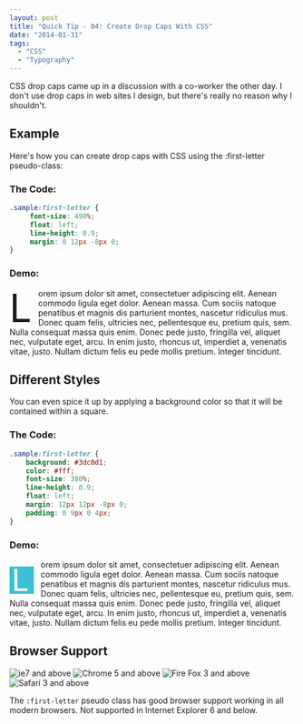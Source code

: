 ```yaml
---
layout: post
title: "Quick Tip - 04: Create Drop Caps With CSS"
date: "2014-01-31"
tags: 
  - "CSS"
  - "Typography"
---
```


<p class="intro"><span class="dropcap">C</span>SS drop caps came up in a discussion with a co-worker the other day. I don't use drop caps in web sites I design, but there's really no reason why I shouldn't.</p>

## Example

Here's how you can create drop caps with CSS using the :first-letter pseudo-class:

### The Code:

```css
.sample:first-letter {
     font-size: 490%; 
     float: left; 
     line-height: 0.9;
     margin: 0 12px -8px 0;
}
```

### Demo:

<style>
.sample1:first-letter { font-size: 490%; line-height: 0.9; float: left; margin: 0.07em 12px -8px 0; }

#demo1 .sample:first-letter { font-size: 490%; float: left; line-height: 0.9; margin: 0 12px -8px 0; } #demo1 p { margin-bottom: 0; }
</style>

<div id="demo1" class="demoBox demoBox--content">
<p class="sample1">Lorem ipsum dolor sit amet, consectetuer adipiscing elit. Aenean commodo ligula eget dolor. Aenean massa. Cum sociis natoque penatibus et magnis dis parturient montes, nascetur ridiculus mus. Donec quam felis, ultricies nec, pellentesque eu, pretium quis, sem. Nulla consequat massa quis enim. Donec pede justo, fringilla vel, aliquet nec, vulputate eget, arcu. In enim justo, rhoncus ut, imperdiet a, venenatis vitae, justo. Nullam dictum felis eu pede mollis pretium. Integer tincidunt.</p>
</div>

## Different Styles

You can even spice it up by applying a background color so that it will be contained within a square.

### The Code:

```css
.sample:first-letter {
    background: #3dc0d1; 
    color: #fff; 
    font-size: 380%; 
    line-height: 0.9; 
    float: left; 
    margin: 12px 12px -8px 0; 
    padding: 0 9px 0 4px;
}
```

### Demo:

<style>
.sample2:first-letter { background: #3dc0d1; color: #fff; font-size: 380%; line-height: 0.9; float: left; margin: 12px 12px -8px 0; padding: 0 9px 0 4px; }

#demo2 .sample:first-letter { background: #3dc0d1; color: #fff; font-size: 380%; line-height: 0.9; float: left; margin: 12px 12px -8px 0; padding: 0 9px 0 4px; } #demo2 p { margin-bottom: 0; }
</style>

<div id="demo2" class="demoBox demoBox--content">
<p class="sample2">Lorem ipsum dolor sit amet, consectetuer adipiscing elit. Aenean commodo ligula eget dolor. Aenean massa. Cum sociis natoque penatibus et magnis dis parturient montes, nascetur ridiculus mus. Donec quam felis, ultricies nec, pellentesque eu, pretium quis, sem. Nulla consequat massa quis enim. Donec pede justo, fringilla vel, aliquet nec, vulputate eget, arcu. In enim justo, rhoncus ut, imperdiet a, venenatis vitae, justo. Nullam dictum felis eu pede mollis pretium. Integer tincidunt.</p>
</div>

## Browser Support

<div class="browserSupport__list">
<img src="../../assets/img/ie.svg" alt="ie7 and above" title="ie7 and above">
<img src="../../assets/img/chrome.svg" alt="Chrome 5 and above" title="Chrome 5 and above">
<img src="../../assets/img/firefox.svg" alt="Fire Fox 3 and above" title="Fire Fox 3 and above">
<img src="../../assets/img/safari.svg" alt="Safari 3 and above" title="Safari 3 and above">
</div>

The `:first-letter` pseudo class has good browser support working in all modern browsers. Not supported in Internet Explorer 6 and below.
